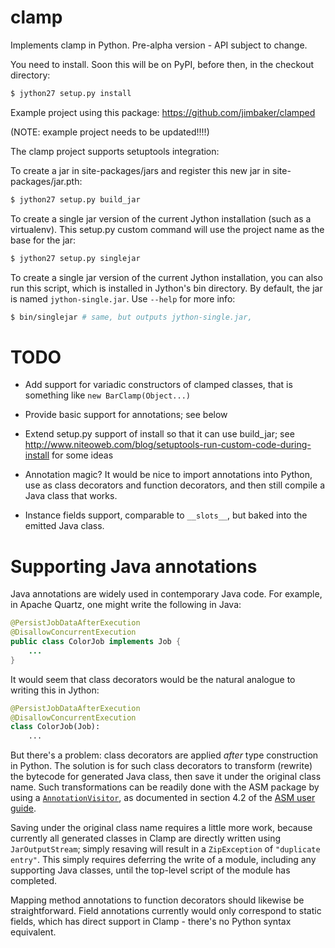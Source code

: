 clamp
=====

Implements clamp in Python. Pre-alpha version - API subject to change.

You need to install. Soon this will be on PyPI, before then, in the checkout directory:

````bash
$ jython27 setup.py install
````

Example project using this package:
https://github.com/jimbaker/clamped

(NOTE: example project needs to be updated!!!!)

The clamp project supports setuptools integration:

To create a jar in site-packages/jars and register this new jar in site-packages/jar.pth:

````bash
$ jython27 setup.py build_jar
````

To create a single jar version of the current Jython installation (such as a virtualenv). This setup.py custom command will use the project name as the base for the jar:

````bash
$ jython27 setup.py singlejar
````

To create a single jar version of the current Jython installation, you
can also run this script, which is installed in Jython's bin
directory. By default, the jar is named `jython-single.jar`. Use
`--help` for more info:

````bash
$ bin/singlejar # same, but outputs jython-single.jar, 
````


TODO
====

* Add support for variadic constructors of clamped classes, that is
  something like `new BarClamp(Object...)`

* Provide basic support for annotations; see below

* Extend setup.py support of install so that it can use build_jar; see
  http://www.niteoweb.com/blog/setuptools-run-custom-code-during-install
  for some ideas

* Annotation magic? It would be nice to import annotations into
  Python, use as class decorators and function decorators, and then
  still compile a Java class that works.

* Instance fields support, comparable to `__slots__`, but baked into
  the emitted Java class.


Supporting Java annotations
===========================

Java annotations are widely used in contemporary Java code. For
example, in Apache Quartz, one might write the following in Java:

````java
@PersistJobDataAfterExecution
@DisallowConcurrentExecution
public class ColorJob implements Job {
    ...
}
````

It would seem that class decorators would be the natural analogue to
writing this in Jython:

````python
@PersistJobDataAfterExecution
@DisallowConcurrentExecution
class ColorJob(Job):
    ...
````

But there's a problem: class decorators are applied *after* type
construction in Python. The solution is for such class decorators to
transform (rewrite) the bytecode for generated Java class, then save
it under the original class name. Such transformations can be readily
done with the ASM package by using a <code>[AnnotationVisitor][]</code>,
as documented in section 4.2 of the [ASM user guide][].

Saving under the original class name requires a little more work,
because currently all generated classes in Clamp are directly written
using `JarOutputStream`; simply resaving will result in a
`ZipException` of `"duplicate entry"`. This simply requires deferring
the write of a module, including any supporting Java classes, until
the top-level script of the module has completed.

Mapping method annotations to function decorators should likewise be
straightforward. Field annotations currently would only correspond to
static fields, which has direct support in Clamp - there's no Python
syntax equivalent.


<!-- references -->

  [AnnotationVisitor]: http://asm.ow2.org/asm40/javadoc/user/org/objectweb/asm/AnnotationVisitor.html
  [ASM user guide]: http://download.forge.objectweb.org/asm/asm4-guide.pdf
